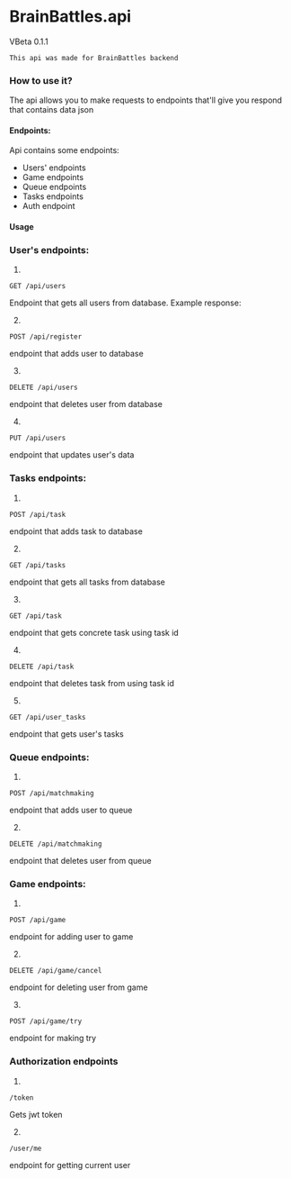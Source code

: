 # BrainBattles.api 
VBeta 0.1.1


    This api was made for BrainBattles backend

### How to use it?
The api allows you to make requests to endpoints that'll 
give you respond that contains data json

#### Endpoints:
Api contains some endpoints:

- Users' endpoints
- Game endpoints
- Queue endpoints
- Tasks endpoints
- Auth endpoint

#### Usage
### User's endpoints:
1. 

   
    GET /api/users
Endpoint that gets all users from database.
Example response:

2. 


    POST /api/register
endpoint that adds user to database

3. 


    DELETE /api/users
endpoint that deletes user from database


4. 


    PUT /api/users 
endpoint that updates user's data


### Tasks endpoints:

1. 

    
    POST /api/task
endpoint that adds task to database

2. 


    GET /api/tasks
endpoint that gets all tasks from database

3. 


    GET /api/task
endpoint that gets concrete task using task id

4. 


    DELETE /api/task
endpoint that deletes task from using task id

5. 


    GET /api/user_tasks
endpoint that gets user's tasks

### Queue endpoints:
1. 

    
    POST /api/matchmaking
endpoint that adds user to queue

2. 

    
    DELETE /api/matchmaking
endpoint that deletes user from queue


### Game endpoints:
1. 


    POST /api/game
endpoint for adding user to game


2. 


    DELETE /api/game/cancel
endpoint for deleting user from game

3. 


    POST /api/game/try
endpoint for making try


### Authorization endpoints

1. 


    /token
Gets jwt token


2. 


    /user/me
endpoint for getting current user
